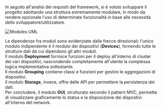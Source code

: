 In seguito all'analisi dei requisiti del framework, si è voluto sviluppare il progetto adottando una struttura estremamente modulare, in modo da rendere opzionale l'uso di determinate funzionalità in base alle necessità dello sviluppatore/utilizzatore.

![Modules UML](https://i.imgur.com/Q6UsOYE.png)

Le dipendenze fra moduli sono evidenziate dalle frecce direzionali; l'unico modulo indipendente è il modulo dei dispositivi (**Devices**), fornendo tutte le strutture dati da cui dipendono gli altri moduli.  
Il modulo **Deployment** fornisce funzioni per il deploy all'interno di cluster dei vari dispositivi, nascondendo completamente all'utente la complessa logica implementativa sottostante.  
Il modulo **Grouping** contiene classi e funzioni per gestire le aggregazioni di dispositivi.  
Il modulo **Storage**, invece, offre delle API per permettere la persistenza dei dati.  
Per concludere, il modulo **GUI**, strutturato secondo il pattern MVC, permette di visualizzare graficamente lo status e la disposizione dei dispostivi all'interno del network.  